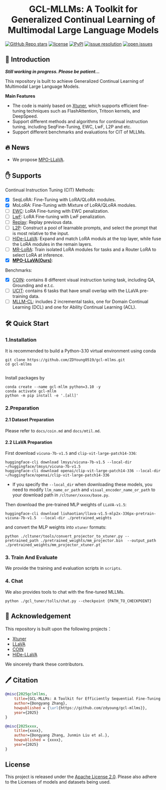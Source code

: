 <div align="center">
  <div>
  <h1>GCL-MLLMs: A Toolkit for Generalized Continual Learning of Multimodal Large Language Models</h1>
  </div>

</div>

[//]: # (<img src=".\resources\overview.png">)
[![GitHub Repo stars](https://img.shields.io/github/stars/zdyoung0519/gcl-mllms?style=social)](https://github.com/zdyoung0519/gcl-mllms/stargazers)
[![license](https://img.shields.io/github/license/zdyoung0519/gcl-mllms.svg)](https://github.com/zdyoung0519/gcl-mllms/blob/main/LICENSE)
[![PyPI](https://img.shields.io/pypi/v/xtuner)](https://pypi.org/project/xtuner/)
[![issue resolution](https://img.shields.io/github/issues-closed-raw/zdyoung0519/gcl-mllms)](https://github.com/zdyoung0519/gcl-mllms/issues)
[![open issues](https://img.shields.io/github/issues-raw/zdyoung0519/gcl-mllms)](https://github.com/zdyoung0519/gcl-mllms/issues)



## 📖 Introduction
***Still working in progress. Please be patient...***

This repository is built to achieve Generalized Continual Learning of Multimodal Large Language Models.

**Main Features**
- The code is mainly based on [Xtuner](), which supports efficient fine-tuning techniques such as FlashAttention, Tritoon kernels, and DeepSpeed.
- Support different methods and algorithms for continual instruction tuning, including SeqFine-Tuning, EWC, LwF, L2P and etc.
- Support different benchmarks and evaluations for CIT of MLLMs.

## 🔥 News 
- We propose [MPO-LLaVA]().

## ✋ Supports

Continual Instruction Tuning (CIT) Methods:
- [x] SeqLoRA: Fine-Tuning with LoRA/QLoRA modules.
- [x] MoLoRA: Fine-Tuning with Mixture of LoRA/QLoRA modules.
- [ ] [EWC](): LoRA Fine-tuning with EWC penalization.
- [ ] [LwF](): LoRA Fine-tuning with LwF penalization.
- [ ] [Replay](): Replay previous data.
- [ ] [L2P](): Construct a pool of learnable prompts, and select the prompt that is most relative to the input.
- [ ] [HiDe-LLaVA](): Expand and match LoRA moduls at the top layer, while fuse the LoRA modules in the remain layers.
- [ ] [MR-LoRA](https://arxiv.org/abs/2506.05453): Train isolated LoRA modules for tasks and a Router LoRA to select LoRA at inference.
- [x] [**MPO-LLaVA(Ours)**]():

Benchmarks:
- [x] [COIN](https://arxiv.org/abs/2403.08350): contains 8 different visual instruction tuning task, including QA, Grounding and e.t.c. 
- [ ] [UCIT](): contains 6 tasks that have small overlap with the LLaVA pre-training data.
- [ ] [MLLM-CL](https://arxiv.org/abs/2506.05453): includes 2 incremental tasks, one for Domain Continual Learning (DCL) and one for Ability Continual Learning (ACL).
## 🛠️ Quick Start
### 1.Installation
It is recommended to build a Python-3.10 virtual environment using conda

```angular2html
git clone https://github.com/ZDYoung0519/gcl-mllms.git
cd gcl-mllms
```

```

```
Install packages by

```
conda create --name gcl-mllm python=3.10 -y
conda activate gcl-mllm
python -m pip install -e '.[all]'
```

[//]: # (or with tsinghua mirrors:)
[//]: # (```)
[//]: # (python -m pip install -e '.[all]' -i https://pypi.tuna.tsinghua.edu.cn/simple)
[//]: # (```)

### 2.Preparation 

#### 2.1 Dataset Preparation
Please refer to ```docs/coin.md``` and ```docs/mtil.md```.

#### 2.2 LLaVA Preparation
First download `vicuna-7b-v1.5` and `clip-vit-large-patch14-336`:
```
huggingface-cli download lmsys/vicuna-7b-v1.5 --local-dir ~/huggingface/lmsys/vicuna-7b-v1.5
huggingface-cli download openai/clip-vit-large-patch14-336 --local-dir ~/huggingface/openai/clip-vit-large-patch14-336
```
- If you specify the ```--local_dir``` when downloading these models, you need to modify ```llm_name_or_path```
and ```visual_encoder_name_or_path``` to your download path in ```/cltuner/xxxxx/base.py```.

Then download the pre-trained MLP weights of `LLaVA-v1.5`:
```
huggingface-cli download liuhaotian/llava-v1.5-mlp2x-336px-pretrain-vicuna-7b-v1.5  --local-dir ./pretrained_weights
```
and convert the MLP weights into ```xtuner``` formats:
```
python ./cltuner/tools/convert_projector_to_xtuner.py --pretrained_path ./pretrained_weights/mm_projector.bin  --output_path ./pretrained_weights/mm_projector_xtuner.pt
```


### 3. Train And Evaluate
We provide the training and evaluation scripts in ```scripts```.


### 4. Chat
We also provides tools to chat with the fine-tuned MLLMs.
```shell
python ./gcl_tuner/tolls/chat.py --checkpoint {PATH_TO_CHECKPOINT}
```

## 🤝 Acknowledgement
This repository is built upon the following projects：
- [Xtuner]()
- [LLaVA](https://github.com/haotian-liu/LLaVA)
- [COIN]()
- [HiDe-LLaVA]()

We sincerely thank these contributors.


## 🖊️ Citation


```bibtex
@misc{2025gclmllms,
    title={GCL-MLLMs: A Toolkit for Efficiently Sequential Fine-Tuning of Large VLMs},
    author={Dongyang Zhang},
    howpublished = {\url{https://github.com/zdyoung/gcl-mllms}},
    year={2025}
}

@misc{2025xxxx,
    title={xxxx},
    author={Dongyang Zhang, Junmin Liu et al.},
    howpublished = {xxxx},
    year={2025}
}
```

## License

This project is released under the [Apache License 2.0](LICENSE). Please also adhere to the Licenses of models and datasets being used.
